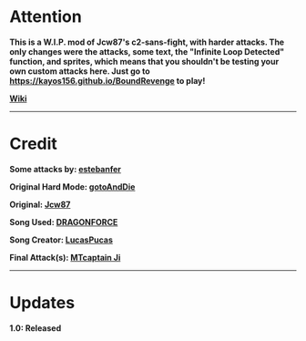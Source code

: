 # Attention
**This is a W.I.P. mod of Jcw87's c2-sans-fight, with harder attacks. The only changes were the attacks, some text, the "Infinite Loop Detected" function, and sprites, which means that you shouldn't be testing your own custom attacks here. Just go to https://kayos156.github.io/BoundRevenge to play!**

[**Wiki**](https://github.com/kayos156/BoundFight/wiki)
________________________________________________________________________________

# Credit

**Some attacks by: [estebanfer](https://www.reddit.com/user/estebanfer)**

**Original Hard Mode: [gotoAndDie](https://github.com/gotoAndDie)**

**Original: [Jcw87](https://github.com/Jcw87)**

**Song Used: [DRAGONFORCE](https://soundcloud.com/lucaspucas2/dragonforce)**

**Song Creator: [LucasPucas](https://soundcloud.com/lucaspucas3)**

**Final Attack(s): [MTcaptain Ji](https://www.youtube.com/channel/UCff52OB-bQvjdvqhturds6Q)**
________________________________________________________________________________

# Updates
**1.0: Released**
